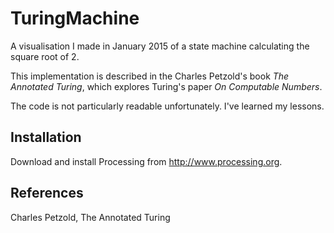 # TuringMachine

A visualisation I made in January 2015 of a state machine calculating the square root of 2.

This implementation is described in the Charles Petzold's book *The Annotated Turing*, which explores Turing's paper *On Computable Numbers*.

The code is not particularly readable unfortunately. I've learned my lessons.

## Installation

Download and install Processing from http://www.processing.org.

## References

Charles Petzold, The Annotated Turing
